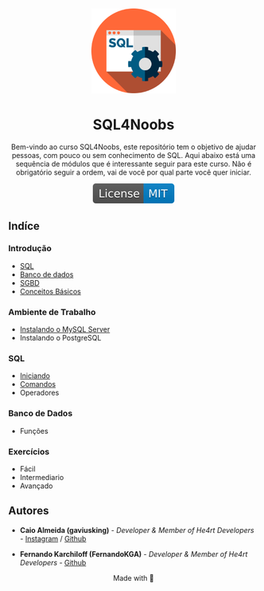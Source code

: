 <h1 align="center">
  <img src="./images/sql.svg" alt="sql-image" width="170">
</h1>

<h1 align="center">SQL4Noobs</h1>

<p align="center">Bem-vindo ao curso SQL4Noobs, este repositório tem o objetivo de ajudar pessoas, com pouco ou sem conhecimento de SQL. Aqui abaixo está uma sequência de módulos que é interessante seguir para este curso. Não é obrigatório seguir a ordem, vai de você por qual parte você quer iniciar.</p>

<p align="center">
  <a href="https://opensource.org/licenses/MIT">
    <img src="./images/License-MIT-blue.svg" alt="License-MIT">
  </a>
</p>

## Indíce

### Introdução

- [SQL](./modules/introduction/sql.md)
- [Banco de dados](./modules/introduction/Banco_de_dados.md)
- [SGBD](./modules/introduction/sgbd.md)
- [Conceitos Básicos](./modules/sql/conceitos_basicos.md)

### Ambiente de Trabalho

- [Instalando o MySQL Server](./modules/configuration/installingMySQL.md)
- Instalando o PostgreSQL

### SQL

- [Iniciando](./modules/sql/starting/start.md)
- [Comandos](./modules/sql/statements/statements.md)
- Operadores

### Banco de Dados

- Funções

### Exercícios

- Fácil
- Intermediario
- Avançado

## Autores

- **Caio Almeida (gaviusking)** -  *Developer & Member of He4rt Developers* - [Instagram](https://instagram.com/ccaio_reis) / [Github](https://github.com/gaviusking)

- **Fernando Karchiloff (FernandoKGA)** -  *Developer & Member of He4rt Developers* -  [Github](https://github.com/FernandoKGA)

<p align="center">Made with 💜</p>